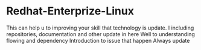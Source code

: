 # Redhat-Enterprize-Linux
This can help u to improving your skill that technology is update. I including repositories, documentation and other update in here
Well to understanding flowing and dependency
Introduction to issue that happen
Always update
